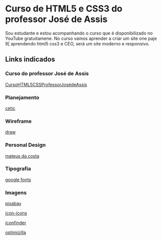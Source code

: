# Curso de HTML5 e CSS3 do professor José de Assis
Sou estudante e estou acompanhando o curso que é disponibilizado no YouTube gratuitamene. No curso vamos aprender a criar um site one paje 9[
aprendendo html5 css3 e CEO, será um site moderno e responsivo.
## Links indicados
### Curso do professor José de Assis
[CursoHTML5CSSProfessorJosédeAssis](https://www.youtube.com/playlist?list=PLbEOwbQR9lqySIIlPJ-Qwo4f4HSuXVeWk)
### Planejamento
[cetic](https://www.cetic.br/)
### Wireframe
[draw](https://app.diagrams.net/)
### Personal Design
[mateus da costa](http://mateusdacosta.art.br/)
### Tipografia
[google fonts](https://fonts.google.com/)
### Imagens
[pixabay](https://pixabay.com.pt/)

[icon-icons](https://icon-icons.com.pt/)

[iconfinder](https://www.iconfinder.com/)

[optimizilla](https://imagecompressor.com.pt/)
